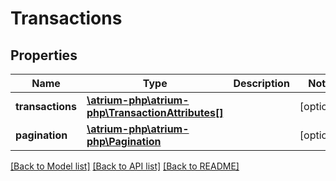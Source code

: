 # Transactions

## Properties
Name | Type | Description | Notes
------------ | ------------- | ------------- | -------------
**transactions** | [**\atrium-php\atrium-php\TransactionAttributes[]**](TransactionAttributes.md) |  | [optional] 
**pagination** | [**\atrium-php\atrium-php\Pagination**](Pagination.md) |  | [optional] 

[[Back to Model list]](../README.md#documentation-for-models) [[Back to API list]](../README.md#documentation-for-api-endpoints) [[Back to README]](../README.md)


